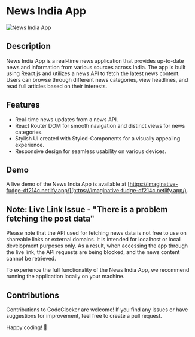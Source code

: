 # News India App

![News India App](https://user-images.githubusercontent.com/85151795/196071749-3f3f9466-bb19-43ee-bdd3-7d3cdae4c083.png)

## Description
News India App is a real-time news application that provides up-to-date news and information from various sources across India. The app is built using React.js and utilizes a news API to fetch the latest news content. Users can browse through different news categories, view headlines, and read full articles based on their interests.

## Features
- Real-time news updates from a news API.
- React Router DOM for smooth navigation and distinct views for news categories.
- Stylish UI created with Styled-Components for a visually appealing experience.
- Responsive design for seamless usability on various devices.

## Demo
A live demo of the News India App is available at [https://imaginative-fudge-df214c.netlify.app/](https://imaginative-fudge-df214c.netlify.app/).

## Note: Live Link Issue - "There is a problem fetching the post data"
Please note that the API used for fetching news data is not free to use on shareable links or external domains. It is intended for localhost or local development purposes only. As a result, when accessing the app through the live link, the API requests are being blocked, and the news content cannot be retrieved.

To experience the full functionality of the News India App, we recommend running the application locally on your machine.

## Contributions
Contributions to CodeClocker are welcome! If you find any issues or have suggestions for improvement, feel free to create a pull request.

Happy coding! 🎉
